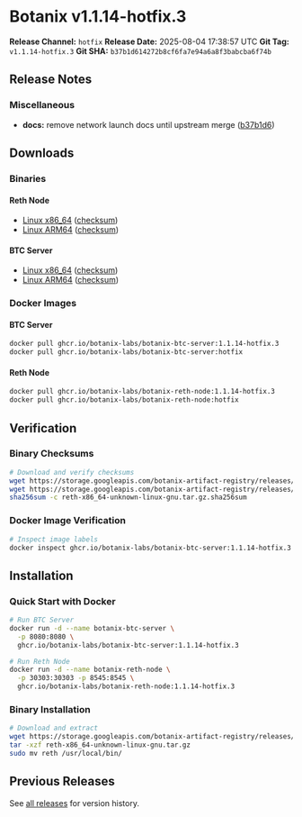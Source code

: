 # Botanix v1.1.14-hotfix.3

**Release Channel:** `hotfix`
**Release Date:** 2025-08-04 17:38:57 UTC
**Git Tag:** `v1.1.14-hotfix.3`
**Git SHA:** `b37b1d614272b8cf6fa7e94a6a8f3babcba6f74b`

## Release Notes


### Miscellaneous

* **docs:** remove network launch docs until upstream merge ([b37b1d6](https://github.com/botanix-labs/Macbeth/commit/b37b1d614272b8cf6fa7e94a6a8f3babcba6f74b))


## Downloads

### Binaries

#### Reth Node
- [Linux x86_64](https://storage.googleapis.com/botanix-artifact-registry/releases/reth/hotfix/1.1.14-hotfix.3/reth-x86_64-unknown-linux-gnu.tar.gz) ([checksum](https://storage.googleapis.com/botanix-artifact-registry/releases/reth/hotfix/1.1.14-hotfix.3/reth-x86_64-unknown-linux-gnu.tar.gz.sha256sum))
- [Linux ARM64](https://storage.googleapis.com/botanix-artifact-registry/releases/reth/hotfix/1.1.14-hotfix.3/reth-aarch64-unknown-linux-gnu.tar.gz) ([checksum](https://storage.googleapis.com/botanix-artifact-registry/releases/reth/hotfix/1.1.14-hotfix.3/reth-aarch64-unknown-linux-gnu.tar.gz.sha256sum))

#### BTC Server
- [Linux x86_64](https://storage.googleapis.com/botanix-artifact-registry/releases/btc-server/hotfix/1.1.14-hotfix.3/btc-server-x86_64-unknown-linux-gnu.tar.gz) ([checksum](https://storage.googleapis.com/botanix-artifact-registry/releases/btc-server/hotfix/1.1.14-hotfix.3/btc-server-x86_64-unknown-linux-gnu.tar.gz.sha256sum))
- [Linux ARM64](https://storage.googleapis.com/botanix-artifact-registry/releases/btc-server/hotfix/1.1.14-hotfix.3/btc-server-aarch64-unknown-linux-gnu.tar.gz) ([checksum](https://storage.googleapis.com/botanix-artifact-registry/releases/btc-server/hotfix/1.1.14-hotfix.3/btc-server-aarch64-unknown-linux-gnu.tar.gz.sha256sum))

### Docker Images

#### BTC Server
```bash
docker pull ghcr.io/botanix-labs/botanix-btc-server:1.1.14-hotfix.3
docker pull ghcr.io/botanix-labs/botanix-btc-server:hotfix
```

#### Reth Node
```bash
docker pull ghcr.io/botanix-labs/botanix-reth-node:1.1.14-hotfix.3
docker pull ghcr.io/botanix-labs/botanix-reth-node:hotfix
```

## Verification

### Binary Checksums
```bash
# Download and verify checksums
wget https://storage.googleapis.com/botanix-artifact-registry/releases/reth/hotfix/1.1.14-hotfix.3/reth-x86_64-unknown-linux-gnu.tar.gz
wget https://storage.googleapis.com/botanix-artifact-registry/releases/reth/hotfix/1.1.14-hotfix.3/reth-x86_64-unknown-linux-gnu.tar.gz.sha256sum
sha256sum -c reth-x86_64-unknown-linux-gnu.tar.gz.sha256sum
```

### Docker Image Verification
```bash
# Inspect image labels
docker inspect ghcr.io/botanix-labs/botanix-btc-server:1.1.14-hotfix.3 --format='{{.Config.Labels}}'
```

## Installation

### Quick Start with Docker
```bash
# Run BTC Server
docker run -d --name botanix-btc-server \
  -p 8080:8080 \
  ghcr.io/botanix-labs/botanix-btc-server:1.1.14-hotfix.3

# Run Reth Node
docker run -d --name botanix-reth-node \
  -p 30303:30303 -p 8545:8545 \
  ghcr.io/botanix-labs/botanix-reth-node:1.1.14-hotfix.3
```

### Binary Installation
```bash
# Download and extract
wget https://storage.googleapis.com/botanix-artifact-registry/releases/reth/hotfix/1.1.14-hotfix.3/reth-x86_64-unknown-linux-gnu.tar.gz
tar -xzf reth-x86_64-unknown-linux-gnu.tar.gz
sudo mv reth /usr/local/bin/
```

## Previous Releases

See [all releases](../../README.md#releases) for version history.
